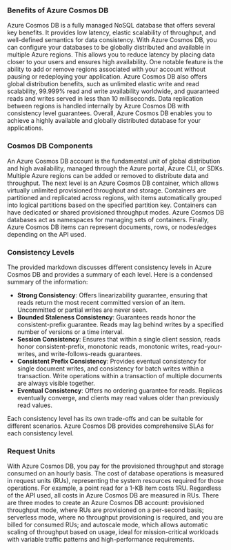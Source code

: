 
### Benefits of Azure Cosmos DB

Azure Cosmos DB is a fully managed NoSQL database that offers several key benefits. It provides low latency, elastic scalability of throughput, and well-defined semantics for data consistency. With Azure Cosmos DB, you can configure your databases to be globally distributed and available in multiple Azure regions. This allows you to reduce latency by placing data closer to your users and ensures high availability. One notable feature is the ability to add or remove regions associated with your account without pausing or redeploying your application. Azure Cosmos DB also offers global distribution benefits, such as unlimited elastic write and read scalability, 99.999% read and write availability worldwide, and guaranteed reads and writes served in less than 10 milliseconds. Data replication between regions is handled internally by Azure Cosmos DB with consistency level guarantees. Overall, Azure Cosmos DB enables you to achieve a highly available and globally distributed database for your applications.

### Cosmos DB Components

An Azure Cosmos DB account is the fundamental unit of global distribution and high availability, managed through the Azure portal, Azure CLI, or SDKs. Multiple Azure regions can be added or removed to distribute data and throughput. The next level is an Azure Cosmos DB container, which allows virtually unlimited provisioned throughput and storage. Containers are partitioned and replicated across regions, with items automatically grouped into logical partitions based on the specified partition key. Containers can have dedicated or shared provisioned throughput modes. Azure Cosmos DB databases act as namespaces for managing sets of containers. Finally, Azure Cosmos DB items can represent documents, rows, or nodes/edges depending on the API used.

### Consistency Levels

The provided markdown discusses different consistency levels in Azure Cosmos DB and provides a summary of each level. Here is a condensed summary of the information:

- **Strong Consistency**: Offers linearizability guarantee, ensuring that reads return the most recent committed version of an item. Uncommitted or partial writes are never seen.
- **Bounded Staleness Consistency**: Guarantees reads honor the consistent-prefix guarantee. Reads may lag behind writes by a specified number of versions or a time interval.
- **Session Consistency**: Ensures that within a single client session, reads honor consistent-prefix, monotonic reads, monotonic writes, read-your-writes, and write-follows-reads guarantees.
- **Consistent Prefix Consistency**: Provides eventual consistency for single document writes, and consistency for batch writes within a transaction. Write operations within a transaction of multiple documents are always visible together.
- **Eventual Consistency**: Offers no ordering guarantee for reads. Replicas eventually converge, and clients may read values older than previously read values.

Each consistency level has its own trade-offs and can be suitable for different scenarios. Azure Cosmos DB provides comprehensive SLAs for each consistency level.

### Request Units

With Azure Cosmos DB, you pay for the provisioned throughput and storage consumed on an hourly basis. The cost of database operations is measured in request units (RUs), representing the system resources required for those operations. For example, a point read for a 1-KB item costs 1RU. Regardless of the API used, all costs in Azure Cosmos DB are measured in RUs. There are three modes to create an Azure Cosmos DB account: provisioned throughput mode, where RUs are provisioned on a per-second basis; serverless mode, where no throughput provisioning is required, and you are billed for consumed RUs; and autoscale mode, which allows automatic scaling of throughput based on usage, ideal for mission-critical workloads with variable traffic patterns and high-performance requirements.